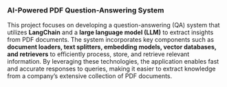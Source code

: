### AI-Powered PDF Question-Answering System  
This project focuses on developing a question-answering (QA) system that utilizes **LangChain** and a **large language model (LLM)** to extract insights from PDF documents. 
The system incorporates key components such as **document loaders, text splitters, embedding models, vector databases, and retrievers** to efficiently process, store, and retrieve relevant information.
By leveraging these technologies, the application enables fast and accurate responses to queries, making it easier to extract knowledge from a company’s extensive collection of PDF documents.
